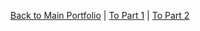 [Back to Main Portfolio](README.md) | [To Part 1](final_project_Aagam.md) | [To Part 2](final_project_Aagam2.md)

